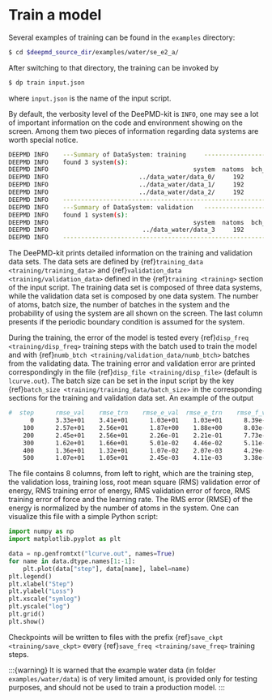 # Train a model

Several examples of training can be found in the `examples` directory:
```bash
$ cd $deepmd_source_dir/examples/water/se_e2_a/
```

After switching to that directory, the training can be invoked by
```bash
$ dp train input.json
```
where `input.json` is the name of the input script.

By default, the verbosity level of the DeePMD-kit is `INFO`, one may see a lot of important information on the code and environment showing on the screen. Among them two pieces of information regarding data systems are worth special notice.
```bash
DEEPMD INFO    ---Summary of DataSystem: training     -----------------------------------------------
DEEPMD INFO    found 3 system(s):
DEEPMD INFO                                        system  natoms  bch_sz   n_bch   prob  pbc
DEEPMD INFO                         ../data_water/data_0/     192       1      80  0.250    T
DEEPMD INFO                         ../data_water/data_1/     192       1     160  0.500    T
DEEPMD INFO                         ../data_water/data_2/     192       1      80  0.250    T
DEEPMD INFO    --------------------------------------------------------------------------------------
DEEPMD INFO    ---Summary of DataSystem: validation   -----------------------------------------------
DEEPMD INFO    found 1 system(s):
DEEPMD INFO                                        system  natoms  bch_sz   n_bch   prob  pbc
DEEPMD INFO                          ../data_water/data_3     192       1      80  1.000    T
DEEPMD INFO    --------------------------------------------------------------------------------------
```
The DeePMD-kit prints detailed information on the training and validation data sets. The data sets are defined by {ref}`training_data <training/training_data>` and {ref}`validation_data <training/validation_data>` defined in the {ref}`training <training>` section of the input script. The training data set is composed of three data systems, while the validation data set is composed by one data system. The number of atoms, batch size, the number of batches in the system and the probability of using the system are all shown on the screen. The last column presents if the periodic boundary condition is assumed for the system.

During the training, the error of the model is tested every {ref}`disp_freq <training/disp_freq>` training steps with the batch used to train the model and with {ref}`numb_btch <training/validation_data/numb_btch>` batches from the validating data. The training error and validation error are printed correspondingly in the file {ref}`disp_file <training/disp_file>` (default is `lcurve.out`). The batch size can be set in the input script by the key {ref}`batch_size <training/training_data/batch_size>` in the corresponding sections for the training and validation data set. An example of the output
```bash
#  step      rmse_val    rmse_trn    rmse_e_val  rmse_e_trn    rmse_f_val  rmse_f_trn         lr
      0      3.33e+01    3.41e+01      1.03e+01    1.03e+01      8.39e-01    8.72e-01    1.0e-03
    100      2.57e+01    2.56e+01      1.87e+00    1.88e+00      8.03e-01    8.02e-01    1.0e-03
    200      2.45e+01    2.56e+01      2.26e-01    2.21e-01      7.73e-01    8.10e-01    1.0e-03
    300      1.62e+01    1.66e+01      5.01e-02    4.46e-02      5.11e-01    5.26e-01    1.0e-03
    400      1.36e+01    1.32e+01      1.07e-02    2.07e-03      4.29e-01    4.19e-01    1.0e-03
    500      1.07e+01    1.05e+01      2.45e-03    4.11e-03      3.38e-01    3.31e-01    1.0e-03
```
The file contains 8 columns, from left to right, which are the training step, the validation loss, training loss, root mean square (RMS) validation error of energy, RMS training error of energy, RMS validation error of force, RMS training error of force and the learning rate. The RMS error (RMSE) of the energy is normalized by the number of atoms in the system. One can visualize this file with a simple Python script:

```py
import numpy as np
import matplotlib.pyplot as plt

data = np.genfromtxt("lcurve.out", names=True)
for name in data.dtype.names[1:-1]:
    plt.plot(data["step"], data[name], label=name)
plt.legend()
plt.xlabel("Step")
plt.ylabel("Loss")
plt.xscale("symlog")
plt.yscale("log")
plt.grid()
plt.show()
```

Checkpoints will be written to files with the prefix {ref}`save_ckpt <training/save_ckpt>` every {ref}`save_freq <training/save_freq>` training steps.

:::{warning}
It is warned that the example water data (in folder `examples/water/data`) is of very limited amount, is provided only for testing purposes, and should not be used to train a production model.
:::
